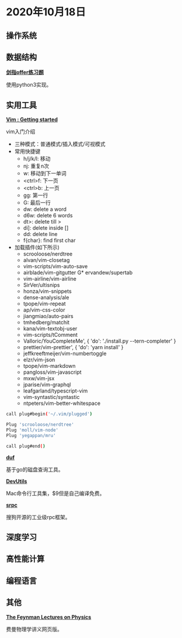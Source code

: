# 2020年10月18日

## 操作系统

## 数据结构

[**剑指offer练习题**](https://github.com/darkTianTian/sword-for-offer)

使用python3实现。

## 实用工具

[**Vim : Getting started**](https://www.loginradius.com/engineering/blog/vim-getting-started/)

vim入门介绍

* 三种模式：普通模式/插入模式/可视模式
* 常用快捷键
  * h/j/k/l: 移动
  * nj: 重复n次
  * w: 移动到下一单词
  * \<ctrl>f: 下一页
  * \<ctrl>b: 上一页
  * gg: 第一行
  * G: 最后一行
  * dw: delete a word
  * d6w: delete 6 words
  * dt>: delete till >
  * di]: delete inside []
  * dd: delete line
  * f{char}: find first char
* 加载插件(如下所示)
  * scrooloose/nerdtree
  * alvan/vim-closetag
  * vim-scripts/vim-auto-save
  * airblade/vim-gitgutter
  G* ervandew/supertab
  * vim-airline/vim-airline
  * SirVer/ultisnips
  * honza/vim-snippets
  * dense-analysis/ale
  * tpope/vim-repeat
  * ap/vim-css-color
  * jiangmiao/auto-pairs
  * tmhedberg/matchit
  * kana/vim-textobj-user
  * vim-scripts/tComment
  * Valloric/YouCompleteMe', { 'do': './install.py --tern-completer' }
  * prettier/vim-prettier', { 'do': 'yarn install' }
  * jeffkreeftmeijer/vim-numbertoggle
  * elzr/vim-json
  * tpope/vim-markdown
  * pangloss/vim-javascript
  * mxw/vim-jsx
  * jparise/vim-graphql
  * leafgarland/typescript-vim
  * vim-syntastic/syntastic
  * ntpeters/vim-better-whitespace

```bash
call plug#begin('~/.vim/plugged')

Plug 'scrooloose/nerdtree'
Plug 'moll/vim-node'
Plug 'yegappan/mru'

call plug#end()
```

[**duf**](https://github.com/muesli/duf)

基于go的磁盘查询工具。

[**DevUtils**](https://github.com/DevUtilsApp/DevUtils-app)

Mac命令行工具集，\$9但是自己编译免费。

[**srpc**](https://github.com/sogou/srpc/tree/master/src/compress)

搜狗开源的工业级rpc框架。

## 深度学习

## 高性能计算

## 编程语言

## 其他

[**The Feynman Lectures on Physics**](https://www.feynmanlectures.caltech.edu/)

费曼物理学讲义网页版。

